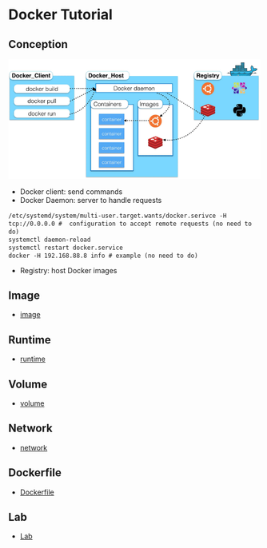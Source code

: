 # Docker Tutorial

## Conception

<img src="./figures/docker-architecture.png" alt="Docker Main Components" style="zoom: 67%;" />

- Docker client: send commands
- Docker Daemon: server to handle requests

```shell
/etc/systemd/system/multi-user.target.wants/docker.serivce -H tcp://0.0.0.0 #  configuration to accept remote requests (no need to do)
systemctl daemon-reload
systemctl restart docker.service
docker -H 192.168.88.8 info # example (no need to do)
```

- Registry: host Docker images

## Image
- [image](10_image/README.md)


## Runtime
- [runtime](15_runtime/README.md)


## Volume
- [volume](20_volume/README.md)


## Network
- [network](25_network/README.md)


## Dockerfile
- [Dockerfile](30_dockerfile/README.md)


## Lab
- [Lab](80_lab/README.md)

